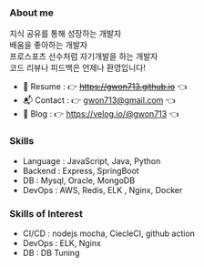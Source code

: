 ### About me
지식 공유를 통해 성장하는 개발자\
배움을 좋아하는 개발자\
프로스포츠 선수처럼 자기개발을 하는 개발자\
코드 리뷰나 피드백은 언제나 환영입니다!

- 📑 Resume : 👉 ~~https://gwon713.github.io~~ 👈
- 📬 Contact : 👉 gwon713@gmail.com 👈
- 📖 Blog : 👉 https://velog.io/@gwon713 👈

### Skills
- Language : JavaScript, Java, Python
- Backend : Express, SpringBoot
- DB : Mysql, Oracle, MongoDB
- DevOps : AWS, Redis, ELK , Nginx, Docker


### Skills of Interest
- CI/CD : nodejs mocha, CiecleCI, github action
- DevOps : ELK, Nginx
- DB : DB Tuning
